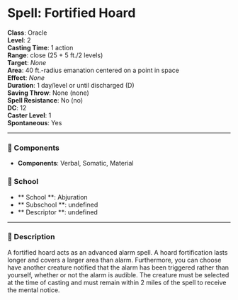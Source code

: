
# Spell: Fortified Hoard
**Class**: Oracle  
**Level**: 2  
**Casting Time**: 1 action  
**Range**: close (25 + 5 ft./2 levels)  
**Target**: _None_  
**Area**: 40 ft.-radius emanation centered on a point in space  
**Effect**: _None_  
**Duration**: 1 day/level or until discharged (D)  
**Saving Throw**: None (none)  
**Spell Resistance**: No (no)  
**DC**: 12  
**Caster Level**: 1  
**Spontaneous**: Yes

---

### 🔮 Components
- **Components**: Verbal, Somatic, Material

### 🏫 School
- ** School **: Abjuration
- ** Subschool **: undefined
- ** Descriptor **: undefined
---

### 📜 Description
A fortified hoard acts as an advanced alarm spell. A hoard fortification lasts longer and covers a larger area than alarm. Furthermore, you can choose have another creature notified that the alarm has been triggered rather than yourself, whether or not the alarm is audible. The creature must be selected at the time of casting and must remain within 2 miles of the spell to receive the mental notice.
